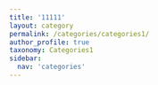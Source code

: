 ```yaml
---
title: '11111'
layout: category
permalink: /categories/categories1/
author_profile: true
taxonomy: Categories1
sidebar:
  nav: 'categories'
---
```


